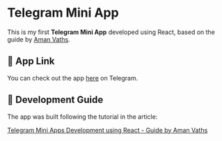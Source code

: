 # Telegram Mini App

This is my first **Telegram Mini App** developed using React, based on the guide by [Aman Vaths](https://www.linkedin.com/in/amanvaths/).

## 📲 App Link

You can check out the app [here](https://t.me/braivs_blank_bot/braivs_blank) on Telegram.

## 📖 Development Guide

The app was built following the tutorial in the article:

[Telegram Mini Apps Development using React - Guide by Aman Vaths](https://www.linkedin.com/pulse/telegram-mini-apps-development-using-react-guide-aman-vaths-int7c/)